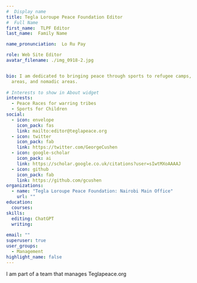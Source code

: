 ```yaml
---
#  Display name
title: Tegla Loroupe Peace Foundation Editor
#  Full Name
first_name:  TLPF Editor
last_name:  Family Name

name_pronunciation:  Lo Ru Pay

role: Web Site Editor
avatar_filename: ./img_0918-2.jpg


bio: I am dedicated to bringing peace through sports to refugee camps, conflict
  areas, and nomadic areas.
  
# Interests to show in About widget
interests:
  - Peace Races for warring tribes
  - Sports for Children
social:
  - icon: envelope
    icon_pack: fas
    link: mailto:editor@teglapeace.org
  - icon: twitter
    icon_pack: fab
    link: https://twitter.com/GeorgeCushen
  - icon: google-scholar
    icon_pack: ai
    link: https://scholar.google.co.uk/citations?user=sIwtMXoAAAAJ
  - icon: github
    icon_pack: fab
    link: https://github.com/gcushen
organizations:
  - name: "Tegla Loroupe Peace Foundation: Nairobi Main Office"
    url: ""
education:
  courses:
skills: 
  editing: ChatGPT
  writing:
    
email: ""
superuser: true
user_groups:
  - Management
highlight_name: false
---
```



I am part of a team that manages Teglapeace.org

